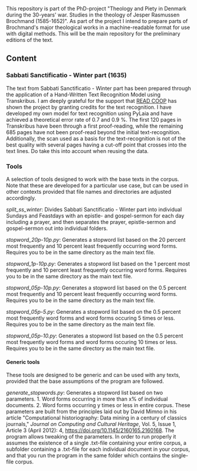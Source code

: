 This repository is part of the PhD-project "Theology and Piety in Denmark during the 30-years' war. Studies in the theology of Jesper Rasmussen Brochmand (1585-1652)". As part of the project I intend to prepare parts of Brochmand's major theological works in a machine-readable format for use with digital methods. This will be the main repository for the preliminary editions of the text.
## Content
### Sabbati Sanctificatio - Winter part (1635)
The text from Sabbati Sanctificatio - Winter part has been prepared through the application of a Hand-Written Text Recognition Model using Transkribus. I am deeply grateful for the support that [READ COOP](https://readcoop.eu/) has shown the project by granting credits for the text recognition. I have developed my own model for text recognition using PyLaia and have achieved a theoretical error rate of 0.7 and 0.9 %. The first 120 pages in Transkribus have been through a first proof-reading, while the remaining 685 pages have not been proof-read beyond the initial text-recognition. Additionally, the scan used as a basis for the text-recognition is not of the best quality with several pages having a cut-off point that crosses into the text lines. Do take this into account when reusing the data.

### Tools
A selection of tools designed to work with the base texts in the corpus. Note that these are developed for a particular use case, but can be used in other contexts provided that file names and directories are adjusted accordingly.

*split_ss_winter*: Divides Sabbati Sanctificatio - Winter part into individual Sundays and Feastdays with an epistle- and gospel-sermon for each day including a prayer, and then separates the prayer, epistle-sermon and gospel-sermon out into individual folders.

*stopword_20p-10p.py*: Generates a stopword list based on the 20 percent most frequently and 10 percent least frequently occurring word forms. Requires you to be in the same directory as the main text file.

*stopword_1p-10p.py*: Generates a stopword list based on the 1 percent most frequently and 10 percent least frequently occurring word forms. Requires you to be in the same directory as the main text file.

*stopword_05p-10p.py*: Generates a stopword list based on the 0.5 percent most frequently and 10 percent least frequently occurring word forms. Requires you to be in the same directory as the main text file.

*stopword_05p-5.py*: Generates a stopword list based on the 0.5 percent most frequently word forms and word forms occuring 5 times or less. Requires you to be in the same directory as the main text file.

*stopword_05p-10.py*: Generates a stopword list based on the 0.5 percent most frequently word forms and word forms occuring 10 times or less. Requires you to be in the same directory as the main text file.

#### Generic tools
These tools are designed to be generic and can be used with any texts, provided that the base assumptions of the program are followed.

*generate_stopwords.py*: Generates a stopword list based on two parameters. 1. Word forms occurring in more than x% of individual documents. 2. Word forms occurring y times or less in entire corpus. These parameters are built from the principles laid out by David Mimno in his article "Computational historiography: Data mining in a century of classics journals," *Journal on Computing and Cultural Heritage*, Vol. 5, Issue 1, Article 3 (April 2012): 4, https://doi.org/10.1145/2160165.2160168. The program allows tweaking of the parameters.
In order to run properly it assumes the existence of a single .txt-file containing your entire corpus, a subfolder containing a .txt-file for each individual document in your corpus, and that you run the program in the same folder which contains the single-file corpus.
